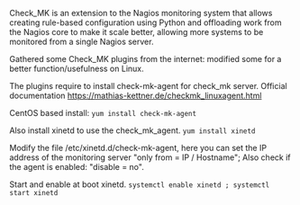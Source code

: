 Check_MK is an extension to the Nagios monitoring system that allows creating rule-based configuration using Python and offloading work from the Nagios core to make it scale better, allowing more systems to be monitored from a single Nagios server.

Gathered some Check_MK plugins from the internet: modified some for a better function/usefulness on Linux.

The plugins require to install check-mk-agent for check_mk server.
Official documentation https://mathias-kettner.de/checkmk_linuxagent.html

CentOS based install:
```yum install check-mk-agent```

Also install xinetd to use the check_mk_agent.
```yum install xinetd```

Modify the file /etc/xinetd.d/check-mk-agent, here you can set the IP address of the monitoring server
"only from = IP / Hostname"; Also check if the agent is enabled: "disable  = no".

Start and enable at boot xinetd.
```systemctl enable xinetd ; systemctl start xinetd```
